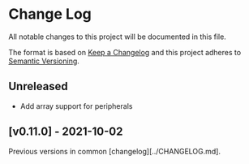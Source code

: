 # Change Log

All notable changes to this project will be documented in this file.

The format is based on [Keep a Changelog](http://keepachangelog.com/)
and this project adheres to [Semantic Versioning](http://semver.org/).

## Unreleased

- Add array support for peripherals

## [v0.11.0] - 2021-10-02

Previous versions in common [changelog][../CHANGELOG.md].

